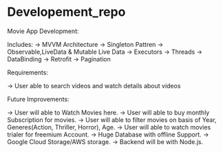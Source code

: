 # Developement_repo
Movie App Development:

Includes:
-> MVVM Architecture
-> Singleton Pattren
-> Observable,LiveData & Mutable Live Data
-> Executors
-> Threads
-> DataBinding
-> Retrofit
-> Pagination

Requirements:

-> User able to search videos and watch details about videos

Future Improvements:

-> User will able to Watch Movies here.
-> User will able to buy monthly Subscription for movies.
-> User will able to filter movies on basis of Year, Generes(Action, Thriller, Horror), Age.
-> User will able to watch movies trialer for freemium Account.
-> Huge Database with offline Support.
-> Google Cloud Storage/AWS storage.
-> Backend will be with Node.js.
